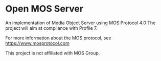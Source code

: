 # Open MOS Server
An implementation of Media Object Server using MOS Protocol 4.0
The project will aim at compliance with Profile 7.

For more information about the MOS protocol, see https://www.mosprotocol.com

This project is not affiliated with MOS Group.
